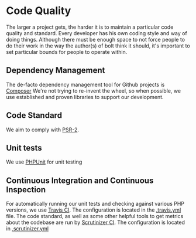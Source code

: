 Code Quality
============

The larger a project gets, the harder it is to maintain a particular code
quality and standard. Every developer has his own coding style and way of doing
things. Although there must be enough space to not force people to do their
work in the way the author(s) of bolt think it should, it's important to set
particular bounds for people to operate within.

Dependency Management
---------------------
The de-facto dependency management tool for Github projects is
[Composer](http://getcomposer.org) We're not trying to re-invent the wheel, so
when possible, we use established and proven libraries to support our
development.

Code Standard
-------------
We aim to comply with [PSR-2](https://github.com/php-fig/fig-standards/blob/master/accepted/PSR-2-coding-style-guide.md).

Unit tests
----------
We use [PHPUnit](https://github.com/sebastianbergmann/phpunit) for unit testing

Continuous Integration and Continuous Inspection
------------------------------------------------
For automatically running our unit tests and checking against various PHP
versions, we use [Travis CI](https://travis-ci.org). The configuration is
located in the
[.travis.yml](https://github.com/bolt/bolt/blob/master/.travis.yml) file. The
code standard, as well as some other helpful tools to get metrics about the
codebase are run by [Scrutinizer CI](https://scrutinizer-ci.com). The
configuration is located in
[.scrutinizer.yml](https://github.com/bolt/bolt/blob/master/.scrutinizer.yml)